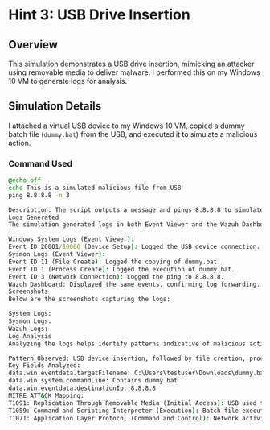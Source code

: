 # Hint 3: USB Drive Insertion

## Overview
This simulation demonstrates a USB drive insertion, mimicking an attacker using removable media to deliver malware. I performed this on my Windows 10 VM to generate logs for analysis.

## Simulation Details
I attached a virtual USB device to my Windows 10 VM, copied a dummy batch file (`dummy.bat`) from the USB, and executed it to simulate a malicious action.

### Command Used
```bat
@echo off
echo This is a simulated malicious file from USB
ping 8.8.8.8 -n 3

Description: The script outputs a message and pings 8.8.8.8 to simulate network activity.
Logs Generated
The simulation generated logs in both Event Viewer and the Wazuh Dashboard.

Windows System Logs (Event Viewer):
Event ID 20001/10000 (Device Setup): Logged the USB device connection.
Sysmon Logs (Event Viewer):
Event ID 11 (File Create): Logged the copying of dummy.bat.
Event ID 1 (Process Create): Logged the execution of dummy.bat.
Event ID 3 (Network Connection): Logged the ping to 8.8.8.8.
Wazuh Dashboard: Displayed the same events, confirming log forwarding.
Screenshots
Below are the screenshots capturing the logs:

System Logs:
Sysmon Logs:
Wazuh Logs:
Log Analysis
Analyzing the logs helps identify patterns indicative of malicious activity via USB.

Pattern Observed: USB device insertion, followed by file creation, process execution, and network activity.
Key Fields Analyzed:
data.win.eventdata.targetFilename: C:\Users\testuser\Downloads\dummy.bat
data.win.system.commandLine: Contains dummy.bat
data.win.eventdata.destinationIp: 8.8.8.8
MITRE ATT&CK Mapping:
T1091: Replication Through Removable Media (Initial Access): USB used to deliver a file.
T1059: Command and Scripting Interpreter (Execution): Batch file execution.
T1071: Application Layer Protocol (Command and Control): Network activity simulating C2.

